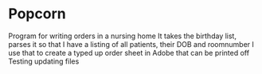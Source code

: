# Popcorn
Program  for writing orders in a nursing home
It takes the birthday list, parses it so that I have a listing of all patients, their DOB and roomnumber
I use that to create a typed up order sheet in Adobe that can be printed off
Testing updating files